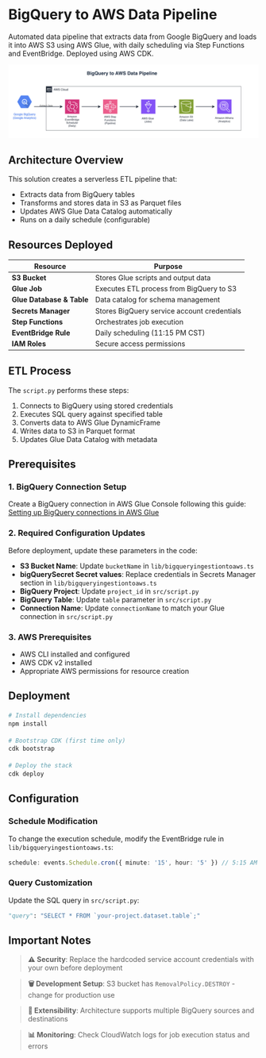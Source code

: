# BigQuery to AWS Data Pipeline

Automated data pipeline that extracts data from Google BigQuery and loads it into AWS S3 using AWS Glue, with daily scheduling via Step Functions and EventBridge. Deployed using AWS CDK.

![Architecture Diagram](images/diagram.png)

## Architecture Overview

This solution creates a serverless ETL pipeline that:
- Extracts data from BigQuery tables
- Transforms and stores data in S3 as Parquet files
- Updates AWS Glue Data Catalog automatically
- Runs on a daily schedule (configurable)

## Resources Deployed

| Resource | Purpose |
|----------|----------|
| **S3 Bucket** | Stores Glue scripts and output data |
| **Glue Job** | Executes ETL process from BigQuery to S3 |
| **Glue Database & Table** | Data catalog for schema management |
| **Secrets Manager** | Stores BigQuery service account credentials |
| **Step Functions** | Orchestrates job execution |
| **EventBridge Rule** | Daily scheduling (11:15 PM CST) |
| **IAM Roles** | Secure access permissions |

## ETL Process

The `script.py` performs these steps:
1. Connects to BigQuery using stored credentials
2. Executes SQL query against specified table
3. Converts data to AWS Glue DynamicFrame
4. Writes data to S3 in Parquet format
5. Updates Glue Data Catalog with metadata

## Prerequisites

### 1. BigQuery Connection Setup
Create a BigQuery connection in AWS Glue Console following this guide:
[Setting up BigQuery connections in AWS Glue](https://docs.aws.amazon.com/glue/latest/dg/connection-defining.html#connection-properties-bigquery)

### 2. Required Configuration Updates
Before deployment, update these parameters in the code:

- **S3 Bucket Name**: Update `bucketName` in `lib/bigqueryingestiontoaws.ts`
- **bigQuerySecret Secret values**: Replace credentials in Secrets Manager section in `lib/bigqueryingestiontoaws.ts`
- **BigQuery Project**: Update `project_id` in `src/script.py`
- **BigQuery Table**: Update `table` parameter in `src/script.py`
- **Connection Name**: Update `connectionName` to match your Glue connection in `src/script.py`


### 3. AWS Prerequisites
- AWS CLI installed and configured
- AWS CDK v2 installed
- Appropriate AWS permissions for resource creation

## Deployment

```bash
# Install dependencies
npm install

# Bootstrap CDK (first time only)
cdk bootstrap

# Deploy the stack
cdk deploy
```

## Configuration

### Schedule Modification
To change the execution schedule, modify the EventBridge rule in `lib/bigqueryingestiontoaws.ts`:
```typescript
schedule: events.Schedule.cron({ minute: '15', hour: '5' }) // 5:15 AM UTC = 11:15 PM CST
```

### Query Customization
Update the SQL query in `src/script.py`:
```python
"query": "SELECT * FROM `your-project.dataset.table`;"
```

## Important Notes

> **⚠️ Security**: Replace the hardcoded service account credentials with your own before deployment

> **🗑️ Development Setup**: S3 bucket has `RemovalPolicy.DESTROY` - change for production use

> **🔄 Extensibility**: Architecture supports multiple BigQuery sources and destinations

> **📊 Monitoring**: Check CloudWatch logs for job execution status and errors